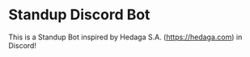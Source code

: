 # Standup Discord Bot

This is a Standup Bot inspired by Hedaga S.A. (https://hedaga.com) in Discord!
